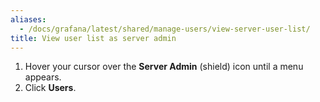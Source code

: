 ```yaml
---
aliases:
  - /docs/grafana/latest/shared/manage-users/view-server-user-list/
title: View user list as server admin
---
```


1. Hover your cursor over the **Server Admin** (shield) icon until a menu appears.
1. Click **Users**.
